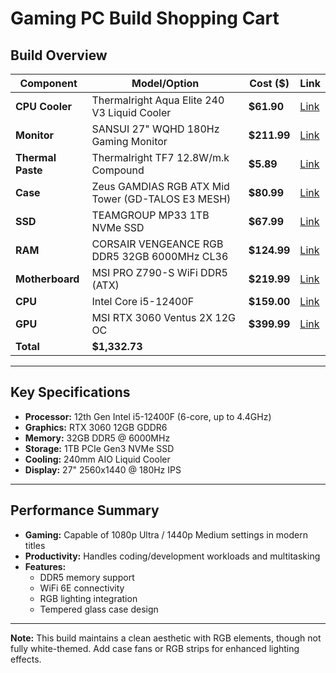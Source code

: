 # Gaming PC Build Shopping Cart

## Build Overview

| Component                 | Model/Option                                                        | Cost ($) | Link |
|---------------------------|---------------------------------------------------------------------|----------|------|
| **CPU Cooler**           | Thermalright Aqua Elite 240 V3 Liquid Cooler                       | **$61.90** | [Link](https://www.amazon.ca/gp/product/B0CCR79BPS) |
| **Monitor**              | SANSUI 27" WQHD 180Hz Gaming Monitor                               | **$211.99** | [Link](https://www.amazon.ca/gp/product/B0CWCWL81G) |
| **Thermal Paste**        | Thermalright TF7 12.8W/m.k Compound                               | **$5.89**  | [Link](https://www.amazon.ca/gp/product/B0BPKXLXQC) |
| **Case**                 | Zeus GAMDIAS RGB ATX Mid Tower (GD-TALOS E3 MESH)                 | **$80.99** | [Link](https://www.amazon.ca/gp/product/B0BQBDWCNT) |
| **SSD**                  | TEAMGROUP MP33 1TB NVMe SSD                                       | **$67.99** | [Link](https://www.amazon.ca/gp/product/B07XHMBQK3) |
| **RAM**                  | CORSAIR VENGEANCE RGB DDR5 32GB 6000MHz CL36                      | **$124.99** | [Link](https://www.amazon.ca/gp/product/B0BZHTVHN5) |
| **Motherboard**          | MSI PRO Z790-S WiFi DDR5 (ATX)                                   | **$219.99** | [Link](https://www.amazon.ca/gp/product/B0CJGQMZCY) |
| **CPU**                  | Intel Core i5-12400F                                             | **$159.00** | [Link](https://www.amazon.ca/gp/product/B09NPJRDGD) |
| **GPU**                  | MSI RTX 3060 Ventus 2X 12G OC                                    | **$399.99** | [Link](https://www.amazon.ca/gp/product/B08WPRMVWB) |
| **Total**                | **$1,332.73**                                                     |

---

## Key Specifications
- **Processor:** 12th Gen Intel i5-12400F (6-core, up to 4.4GHz)
- **Graphics:** RTX 3060 12GB GDDR6
- **Memory:** 32GB DDR5 @ 6000MHz
- **Storage:** 1TB PCIe Gen3 NVMe SSD
- **Cooling:** 240mm AIO Liquid Cooler
- **Display:** 27" 2560x1440 @ 180Hz IPS

---

## Performance Summary
- **Gaming:** Capable of 1080p Ultra / 1440p Medium settings in modern titles
- **Productivity:** Handles coding/development workloads and multitasking
- **Features:** 
  - DDR5 memory support
  - WiFi 6E connectivity
  - RGB lighting integration
  - Tempered glass case design

---

**Note:** This build maintains a clean aesthetic with RGB elements, though not fully white-themed. Add case fans or RGB strips for enhanced lighting effects.
